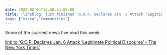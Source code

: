 ```yaml
---
date: 2022-02-04T13:58:54-05:00
title: "linkblog: just finished 'G.O.P. Declares Jan. 6 Attack ‘Legitimate Political Discourse’ - The New York Times'"
tags: ["micro","Communities"]
---
```

Some of the scariest news I've read this week.
 
[link to 'G.O.P. Declares Jan. 6 Attack ‘Legitimate Political Discourse’ - The New York Times'](https://www.nytimes.com/2022/02/04/us/politics/republicans-jan-6-cheney-censure.html)
